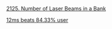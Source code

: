 [2125. Number of Laser Beams in a Bank](https://leetcode.com/problems/number-of-laser-beams-in-a-bank/)

[12ms beats 84.33% user](https://leetcode.com/problems/number-of-laser-beams-in-a-bank/solutions/4500403/12ms-beats-84-33-user)